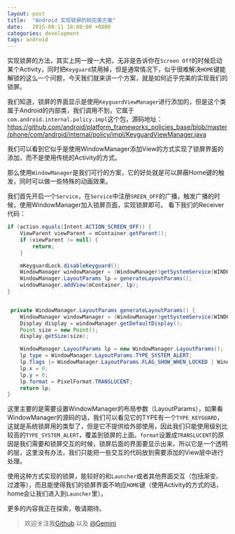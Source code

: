 ```yaml
---
layout: post
title:  "Android 实现锁屏的较完美方案"
date:   2015-08-11 18:00:00 +0800
categories: development
tags: android
---
```


实现锁屏的方法，其实上网一搜一大把，无非是告诉你在`Screen Off`的时候启动某个Activity，同时把`Keyguard`禁用掉，但是通常情况下，似乎很难解决`HOME`键能解锁的这么一个问题，今天我们就来讲一个方案，就是如何近乎完美的实现我们的锁屏。
<!-- more -->

我们知道，锁屏的界面显示是使用`KeyguardViewManager`进行添加的，但是这个类属于Android的内部类，我们调用不到，它属于`com.android.internal.policy.impl`这个包，源码地址：https://github.com/android/platform_frameworks_policies_base/blob/master/phone/com/android/internal/policy/impl/KeyguardViewManager.java

我们可以看到它似乎是使用WindowManager添加View的方式实现了锁屏界面的添加，而不是使用传统的Activity的方式。

那么使用`WindowManager`是我们可行的方案，它的好处就是可以屏蔽Home键的触发，同时可以做一些特殊的动画效果。

我们首先开启一个`Service`，在`Service`中注册`SREEN_OFF`的广播，触发广播的时候，使用WindowManager加入锁屏页面，实现锁屏即可。
看下我们的Receiver代码：
```java
if (action.equals(Intent.ACTION_SCREEN_OFF)) {
    ViewParent viewParent = mContainer.getParent();
    if (viewParent != null) {
        return;
    }

    mKeyguardLock.disableKeyguard();
    WindowManager windowManager = (WindowManager)getSystemService(WINDOW_SERVICE);
    WindowManager.LayoutParams lp = generateLayoutParams();
    windowManager.addView(mContainer, lp);
}


 private WindowManager.LayoutParams generateLayoutParams() {
    WindowManager windowManager = (WindowManager)getSystemService(WINDOW_SERVICE);
    Display display = windowManager.getDefaultDisplay();
    Point size = new Point();
    display.getSize(size);

    WindowManager.LayoutParams lp = new WindowManager.LayoutParams();
    lp.type = WindowManager.LayoutParams.TYPE_SYSTEM_ALERT;
    lp.flags |= WindowManager.LayoutParams.FLAG_SHOW_WHEN_LOCKED | WindowManager.LayoutParams.FLAG_LAYOUT_IN_SCREEN;
    lp.x = 0;
    lp.y = 0;
    lp.format = PixelFormat.TRANSLUCENT;
    return lp;
}
```

这里主要的是需要设置WindowManager的布局参数（LayoutParams），如果看WindowManager的源码的话，我们可以看见它的TYPE有一个`TYPE_KEYGUARD`，这就是系统锁屏用的类型了，但是它不提供给外部使用，因此我们只能使用级别比较高的`TYPE_SYSTEM_ALERT`，覆盖到锁屏的上面。`format`设置成`TRANSLUCENT`的原因是我们需要和锁屏交互的时候，锁屏后面的界面要显示出来，所以它是一个透明的层，这里没有办法，我们只能把一些交互的代码放到需要添加的View层中进行处理。

使用这种方式实现的锁屏，能较好的和`Launcher`或者其他界面交互（包括渐变、过渡等），而且能使得我们的锁屏界面不响应`HOME`键（使用Activity的方式的话，home会让我们进入到`Launcher`里）。

更多的内容我正在探索，敬请期待。
> 欢迎关注我[Github](https://github.com/geminiwen) 以及 [@Gemini](http://weibo.com/coffeesherk/home?leftnav=1) 